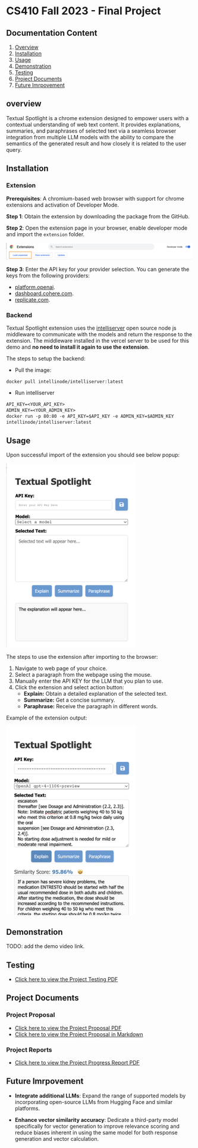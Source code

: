 # CS410 Fall 2023 - Final Project

## Documentation Content

1. [Overview](#overview)
2. [Installation](#installation)
3. [Usage](#usage)
4. [Demonstration](#demonstration)
5. [Testing](#testing)
6. [Project Documents](#project-documents)
7. [Future Imrpovement](#future-imrpovement)


## overview
Textual Spotlight is a chrome extension designed to empower users with a contextual understanding of web text content. It provides explanations, summaries, and paraphrases of selected text via a seamless browser integration from multiple LLM models with the ability to compare the semantics of the generated result and how closely it is related to the user query. 

## Installation

### Extension
**Prerequisites**: A chromium-based web browser with support for chrome extensions and activation of Developer Mode.

**Step 1**: Obtain the extension by downloading the package from the GitHub.

**Step 2**: Open the extension page in your browser, enable developer mode and import the `extension` folder. 

<img src="screenshots/extension_load.png" width="500em">

**Step 3**: Enter the API key for your provider selection. You can generate the keys from the following providers:
- [platform.openai](https://platform.openai.com/).
- [dashboard.cohere.com](https://dashboard.cohere.com/).
- [replicate.com](https://replicate.com/).

### Backend
Textual Spotlight extension uses the [intelliserver](https://github.com/intelligentnode/IntelliServer) open source node js middleware to communicate with the models and return the response to the extension. The middleware installed in the vercel server to be used for this demo and **no need to install it again to use the extension**.

The steps to setup the backend: 
- Pull the image:
```
docker pull intellinode/intelliserver:latest
```
- Run intelliserver
```
API_KEY=<YOUR_API_KEY>
ADMIN_KEY=<YOUR_ADMIN_KEY>
docker run -p 80:80 -e API_KEY=$API_KEY -e ADMIN_KEY=$ADMIN_KEY intellinode/intelliserver:latest
```

## Usage
Upon successful import of the extension you should see below popup:

<img src="screenshots/popup_default.png" width="350em">

The steps to use the extension after importing to the browser:
1. Navigate to web page of your choice.
2. Select a paragraph from the webpage using the mouse.
3. Manually enter the API KEY for the LLM that you plan to use.
4. Click the extension and select action button:
   - **Explain:** Obtain a detailed explanation of the selected text.
   - **Summarize:** Get a concise summary.
   - **Paraphrase:** Receive the paragraph in different words.

Example of the extension output:

<img src="screenshots/popup_openai.png" width="350em">

## Demonstration
TODO: add the demo video link.

## Testing
- [Click here to view the Project Testing PDF](./docs/CS410_Final_Project_Testing.pdf)

## Project Documents

### Project Proposal

- [Click here to view the Project Proposal PDF](./docs/CS410_Final_Project_Proposal.pdf)
- [Click here to view the Project Proposal in Markdown](./docs/CS410_Final_Project_Proposal.md)

### Project Reports

- [Click here to view the Project Progress Report PDF](./docs/%20CS410_Final_Project_Progress_Report.pdf)


## Future Imrpovement

- **Integrate additional LLMs**: Expand the range of supported models by incorporating open-source LLMs from Hugging Face and similar platforms.

- **Enhance vector similarity accuracy**: Dedicate a third-party model specifically for vector generation to improve relevance scoring and reduce biases inherent in using the same model for both response generation and vector calculation.
